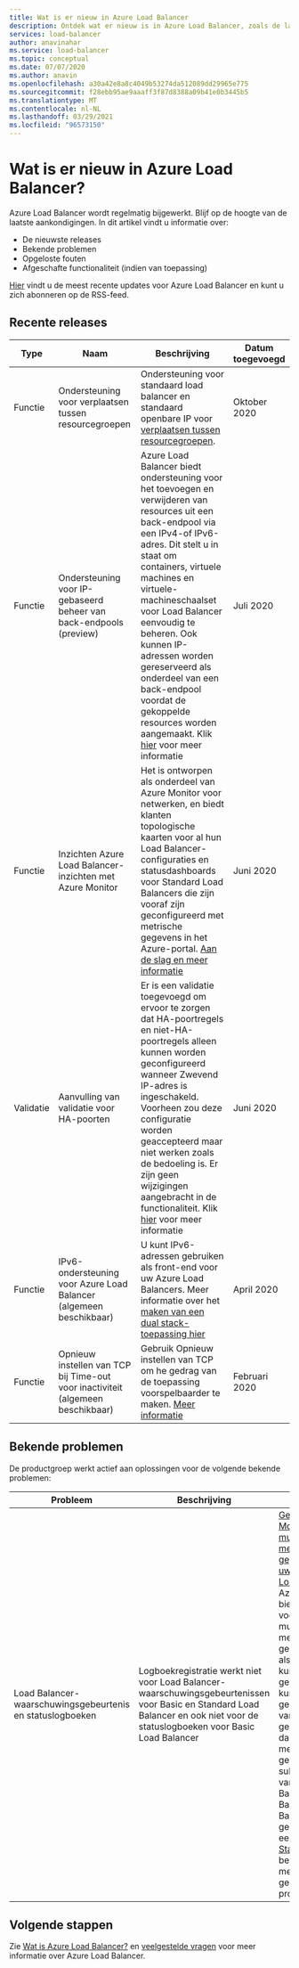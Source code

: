 ```yaml
---
title: Wat is er nieuw in Azure Load Balancer
description: Ontdek wat er nieuw is in Azure Load Balancer, zoals de laatste opmerkingen bij de release, bekende problemen, opgeloste problemen, verminderde functionaliteit en aankomende wijzigingen.
services: load-balancer
author: anavinahar
ms.service: load-balancer
ms.topic: conceptual
ms.date: 07/07/2020
ms.author: anavin
ms.openlocfilehash: a30a42e8a8c4049b53274da512089dd29965e775
ms.sourcegitcommit: f28ebb95ae9aaaff3f87d8388a09b41e0b3445b5
ms.translationtype: MT
ms.contentlocale: nl-NL
ms.lasthandoff: 03/29/2021
ms.locfileid: "96573150"
---
```

# <a name="whats-new-in-azure-load-balancer"></a>Wat is er nieuw in Azure Load Balancer?

Azure Load Balancer wordt regelmatig bijgewerkt. Blijf op de hoogte van de laatste aankondigingen. In dit artikel vindt u informatie over:

- De nieuwste releases
- Bekende problemen
- Opgeloste fouten
- Afgeschafte functionaliteit (indien van toepassing)

[Hier](https://azure.microsoft.com/updates/?category=networking&query=load%20balancer) vindt u de meest recente updates voor Azure Load Balancer en kunt u zich abonneren op de RSS-feed.

## <a name="recent-releases"></a>Recente releases

| Type |Naam |Beschrijving  |Datum toegevoegd  |
| ------ |---------|---------|---------|
| Functie | Ondersteuning voor verplaatsen tussen resourcegroepen | Ondersteuning voor standaard load balancer en standaard openbare IP voor [verplaatsen tussen resourcegroepen](https://azure.microsoft.com/updates/standard-resource-group-move/). | Oktober 2020 |
| Functie | Ondersteuning voor IP-gebaseerd beheer van back-endpools (preview) | Azure Load Balancer biedt ondersteuning voor het toevoegen en verwijderen van resources uit een back-endpool via een IPv4-of IPv6-adres. Dit stelt u in staat om containers, virtuele machines en virtuele-machineschaalset voor Load Balancer eenvoudig te beheren. Ook kunnen IP-adressen worden gereserveerd als onderdeel van een back-endpool voordat de gekoppelde resources worden aangemaakt. Klik [hier](backend-pool-management.md) voor meer informatie|Juli 2020 |
| Functie| Inzichten Azure Load Balancer-inzichten met Azure Monitor | Het is ontworpen als onderdeel van Azure Monitor voor netwerken, en biedt klanten topologische kaarten voor al hun Load Balancer-configuraties en statusdashboards voor Standard Load Balancers die zijn vooraf zijn geconfigureerd met metrische gegevens in het Azure-portal. [Aan de slag en meer informatie](https://azure.microsoft.com/blog/introducing-azure-load-balancer-insights-using-azure-monitor-for-networks/) | Juni 2020 |
| Validatie | Aanvulling van validatie voor HA-poorten | Er is een validatie toegevoegd om ervoor te zorgen dat HA-poortregels en niet-HA-poortregels alleen kunnen worden geconfigureerd wanneer Zwevend IP-adres is ingeschakeld. Voorheen zou deze configuratie worden geaccepteerd maar niet werken zoals de bedoeling is. Er zijn geen wijzigingen aangebracht in de functionaliteit. Klik [hier](load-balancer-ha-ports-overview.md#limitations) voor meer informatie| Juni 2020 |
| Functie| IPv6-ondersteuning voor Azure Load Balancer (algemeen beschikbaar) | U kunt IPv6-adressen gebruiken als front-end voor uw Azure Load Balancers. Meer informatie over het [maken van een dual stack-toepassing hier](../virtual-network/virtual-network-ipv4-ipv6-dual-stack-standard-load-balancer-powershell.md) |April 2020|
| Functie| Opnieuw instellen van TCP bij Time-out voor inactiviteit (algemeen beschikbaar)| Gebruik Opnieuw instellen van TCP om he gedrag van de toepassing voorspelbaarder te maken. [Meer informatie](load-balancer-tcp-reset.md)| Februari 2020 |

## <a name="known-issues"></a>Bekende problemen

De productgroep werkt actief aan oplossingen voor de volgende bekende problemen:

|Probleem |Beschrijving  |Oplossing  |
| ---------- |---------|---------|
| Load Balancer-waarschuwingsgebeurtenis en statuslogboeken | Logboekregistratie werkt niet voor Load Balancer-waarschuwingsgebeurtenissen voor Basic en Standard Load Balancer en ook niet voor de statuslogboeken voor Basic Load Balancer  | [Gebruik Azure Monitor voor multidimensionale metrische gegevens voor uw Standard Load Balancer](load-balancer-standard-diagnostics.md). Azure Monitor biedt visualisatie voor een rijke set multidimensionale metrische gegevens die ook als logboeken kunnen worden geëxporteerd. U kunt gebruikmaken van het vooraf geconfigureerde dashboard met metrische gegevens via de subblade Insights van uw Load Balancer. Als u Basic Load Balancer gebruikt, voert u een [upgrade naar Standard](upgrade-basic-standard.md) uit voor bewaking van metrische gegevens op productieniveau.

  

## <a name="next-steps"></a>Volgende stappen

Zie [Wat is Azure Load Balancer?](load-balancer-overview.md) en [veelgestelde vragen](load-balancer-faqs.md) voor meer informatie over Azure Load Balancer.
